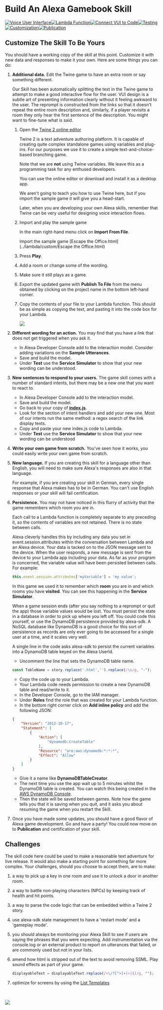 # Build An Alexa Gamebook Skill
[![Voice User Interface](https://m.media-amazon.com/images/G/01/mobile-apps/dex/alexa/alexa-skills-kit/tutorials/navigation/1-locked._TTH_.png)](./1-voice-user-interface.md)[![Lambda Function](https://m.media-amazon.com/images/G/01/mobile-apps/dex/alexa/alexa-skills-kit/tutorials/navigation/2-locked._TTH_.png)](./2-lambda-function.md)[![Connect VUI to Code](https://m.media-amazon.com/images/G/01/mobile-apps/dex/alexa/alexa-skills-kit/tutorials/navigation/3-locked._TTH_.png)](./3-connect-vui-to-code.md)[![Testing](https://m.media-amazon.com/images/G/01/mobile-apps/dex/alexa/alexa-skills-kit/tutorials/navigation/4-locked._TTH_.png)](./4-testing.md)[![Customization](https://m.media-amazon.com/images/G/01/mobile-apps/dex/alexa/alexa-skills-kit/tutorials/navigation/5-on._TTH_.png)](./5-customization.md)[![Publication](https://m.media-amazon.com/images/G/01/mobile-apps/dex/alexa/alexa-skills-kit/tutorials/navigation/6-off._TTH_.png)](./6-publication.md)

## Customize The Skill To Be Yours

You should have a working copy of the skill at this point. Customize it with new data and responses to make it your own.  Here are some things you can do:

1.  **Additional data.** Edit the Twine game to have an extra room or say something different.

    Our Skill has been automatically splitting the text in the Twine game to attempt to make a good interactive flow for the user. VUI design is a subtle art of presenting information clearly without it feeling awkward to the user. The reprompt is constructed from the links so that it doesn't repeat the entire room description and, similarly, if a player revisits a room they only hear the first sentence of the description. You might want to fine-tune what is said.

    1. Open the [Twine 2 online editor](http://twinery.org/2)

        Twine 2 is a text adventure authoring platform. It is capable of creating quite complex standalone games using variables and plug-ins. For our purposes we use it to create a simple text-and-choice-based branching game.

        Note that we are **not** using Twine variables. We leave this as a programming task for any enthused developers.

        You can use the online editor or download and install it as a desktop app.

        We aren't going to teach you how to use Twine here, but if you import the sample game it will give you a head-start.

        Later, when you are developing your own Alexa skills, remember that Twine can be very useful for designing voice interaction flows.

    2. Import and play the sample game

        In the main right-hand menu click on **Import From File**.

        Import the sample game [Escape the Office.html](../lambda/custom/Escape the Office.html)

    3. Press **Play**.

    4. Add a room or change some of the wording.

    5. Make sure it still plays as a game.

    6. Export the updated game with **Publish To File** from the menu obtained by clicking on the project name in the bottom left-hand corner.

    7.  Copy the contents of your file to your Lambda function.  This should be as simple as copying the text, and pasting it into the code box for your Lambda.

        <img src="https://m.media-amazon.com/images/G/01/mobile-apps/dex/alexa/alexa-skills-kit/tutorials/fact/5-1-5-lambda-code-box._TTH_.png" />

2.  **Different wording for an action.** You may find that you have a link that does not get triggered when you ask it.
    *  In Alexa Developer Console add to the interaction model. Consider adding variations on the **Sample Utterances**.
    *  Save and build the model.
    *  Under **Test** use the **Service Simulator** to show that your new wording can be understood.

3.  **New sentences to respond to your users.** The game skill comes with a number of standard intents, but there may be a new one that you want to react to.
    *  In Alexa Developer Console add to the interaction model.
    *  Save and build the model.
    *  Go back to your copy of **[index.js](../lambda/custom/index.js)**.
    *  Look for the section of intent handlers and add your new one. Most of our intents run the same method: a regex search of the link display texts.
    *  Copy and paste your new index.js code to Lambda.
    *  Under **Test** use the **Service Simulator** to show that your new wording can be understood

4.  **Write your own game from scratch.** You've seen how it works, you could easily write your own game from scratch.

5.  **New language.** If you are creating this skill for a language other than English, you will need to make sure Alexa's responses are also in that language.

    For example, if you are creating your skill in German, every single response that Alexa makes has to be in German.  You can't use English responses or your skill will fail certification.

6.  **Persistence.** You may not have noticed in this flurry of activity that the game remembers which room you are in.

    Each call to a Lambda function is completely separate to any preceding it, so the contents of variables are not retained. There is no state between calls.

    Alexa cleverly handles this by including any data you set in event.session.attributes within the conversation between Lambda and an Alexa device. Your data is tacked on to the JSON message sent to the device. When the user responds, a new message is sent from the device to your Lambda app including your data. As far as your program is concerned, the variable value will have been persisted between calls. For example:

    ```javascript
    this.event.session.attributes['myVariable'] = 'my value';
    ```

    In this game we used it to remember which **room** you are in and which rooms you have **visited**. You can see this happening in the **Service Simulator**.

    When a game session ends (after you say nothing to a reprompt or quit the app) those variable values would be lost. You must persist the state in a database in order to pick up where you left off. You could code this yourself, or use the DynamoDB persistence provided by alexa-sdk. A NoSQL database like DynamoDB is a good choice for this sort of persistence as records are only ever going to be accessed for a single user at a time, and it scales very well.

    A single line in the code asks alexa-sdk to persist the current variables into a DynamoDB table keyed on the Alexa UserId.
    * Uncomment the line that sets the DynamoDB table name.

    ```javascript
    const TableName = story.replace('.html','').replace(/\s/g, "-");
    ```
    * Copy the code up to your Lambda.
    * Your Lambda code needs permission to create a new DynamoDB table and read/write to it.
    * In the Developer Console, go to the IAM manager.
    * Under **Roles** find the role that was created for your Lambda function.
    * In the bottom right corner click on **Add inline policy** and add the following JSON:

    ```json
    {
        "Version": "2012-10-17",
        "Statement": [
            {
                "Action": [
                    "dynamodb:CreateTable"
                ],
                "Resource": "arn:aws:dynamodb:*:*:*",
                "Effect": "Allow"
            }
        ]
    }
    ```
    * Give it a name like **DynamoDBTableCreator**.
    * The next time you use the app wait up to 5 minutes whilst the DynamoDB table is created. You can watch this being created in the [AWS DynamoDB Console](https://console.aws.amazon.com/dynamodb/).
    * Then the state will be saved between games. Note how the game tells you that it is saving when you quit, and it asks you about resuming the game when you restart the Skill.

7.  Once you have made some updates, you should have a good flavor of Alexa game development. Go and have a party! You could now move on to **Publication** and certification of your skill.

## Challenges

The skill code here could be used to make a reasonable text adventure for live release. It would also make a starting point for something far more complex. Your challenges, should you choose to accept them, are to make:

1. a way to pick up a key in one room and use it to unlock a door in another room.

2. a way to battle non-playing characters (NPCs) by keeping track of health and hit points.

3. a way to parse the code logic that can be embedded within a Twine 2 story.

4. use alexa-sdk state management to have a 'restart mode' and a 'gameplay mode'.

5. you should always be monitoring your Alexa Skill to see if users are saying the phrases that you were expecting. Add instrumentation via the console.log or an external product to report on utterances that failed, or are commonly used but not in your lists.

6. amend how html is stripped out of the text to avoid removing SSML. Play sound effects as part of your game.
   ```javascript
   displayableText = displayableText.replace(/<\/?[^>]+(>|$)/g, "");
   ```

7. optimize for screens by using the [List Templates](https://developer.amazon.com/docs/custom-skills/display-interface-reference.html)



<br/><br/>
<a href="./6-publication.md"><img src="https://m.media-amazon.com/images/G/01/mobile-apps/dex/alexa/alexa-skills-kit/tutorials/general/buttons/button_next_publication._TTH_.png" /></a>

<img height="1" width="1" src="https://www.facebook.com/tr?id=1847448698846169&ev=PageView&noscript=1"/>
